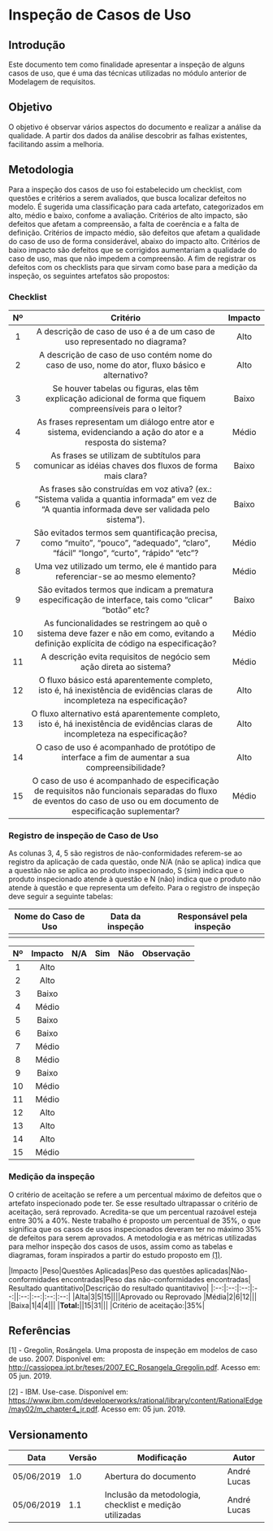 # Inspeção de Casos de Uso

## Introdução

Este documento tem como finalidade apresentar a inspeção de alguns casos de uso, que é uma das técnicas utilizadas no módulo anterior de Modelagem de requisitos.

## Objetivo

O objetivo é observar vários aspectos do documento e realizar a análise da qualidade. A partir dos dados da análise descobrir as falhas existentes, facilitando assim a melhoria.

## Metodologia

Para a inspeção dos casos de uso foi estabelecido um checklist, com questões e critérios a serem avaliados, que busca localizar defeitos no modelo. É sugerida uma classificação para cada artefato, categorizados em alto, médio e baixo, confome a avaliação.
Critérios de alto impacto, são defeitos que afetam a compreensão, a falta de coerência e a falta de definição. Critérios de impacto médio, são defeitos que afetam a qualidade do caso de uso de forma considerável, abaixo do impacto alto. Critérios de baixo impacto são defeitos que se corrigidos aumentariam a qualidade do caso de uso, mas que não impedem a compreensão.
A fim de registrar os defeitos com os checklists para que sirvam como base para a medição da inspeção, os seguintes artefatos são propostos:

### Checklist

|Nº|Critério|Impacto|
|:--:|:--:|:--:|
| 1 | A descrição de caso de uso é a de um caso de uso representado no diagrama? | Alto |
| 2 | A descrição de caso de uso contém nome do caso de uso, nome do ator, fluxo básico e alternativo? | Alto |
| 3 | Se houver tabelas ou figuras, elas têm explicação adicional de forma que fiquem compreensíveis para o leitor? | Baixo |
| 4 | As frases representam um diálogo entre ator e sistema, evidenciando a ação do ator e a resposta do sistema? | Médio |
| 5  | As frases se utilizam de subtítulos para comunicar as idéias chaves dos fluxos de forma mais clara? | Baixo |
| 6  | As frases são construídas em voz ativa? (ex.: “Sistema valida a quantia informada” em vez de “A quantia informada deve ser validada pelo sistema”). | Baixo |
| 7  | São evitados termos sem quantificação precisa, como “muito”, “pouco”, “adequado”, “claro”, “fácil” “longo”, “curto”, “rápido” “etc”? | Médio |
| 8  | Uma vez utilizado um termo, ele é mantido para referenciar-se ao mesmo elemento? | Médio |
| 9  | São evitados termos que indicam a prematura especificação de interface, tais como “clicar” “botão” etc? | Baixo |
| 10 | As funcionalidades se restringem ao quê o sistema deve fazer e não em como, evitando a definição explícita de código na especificação? | Médio |
| 11 | A descrição evita requisitos de negócio sem ação direta ao sistema? | Médio |
| 12 | O fluxo básico está aparentemente completo, isto é, há inexistência de evidências claras de incompleteza na especificação? | Alto |
| 13 | O fluxo alternativo está aparentemente completo, isto é, há inexistência de evidências claras de incompleteza na especificação? | Alto |
| 14 | O caso de uso é acompanhado de protótipo de interface a fim de aumentar a sua compreensibilidade? | Alto |
| 15 | O caso de uso é acompanhado de especificação de requisitos não funcionais separadas do fluxo de eventos do caso de uso ou em documento de especificação suplementar? | Médio |

### Registro de inspeção de Caso de Uso

As colunas 3, 4, 5 são registros de não-conformidades referem-se ao registro da aplicação de cada questão, onde N/A (não se aplica) indica que a questão não se aplica ao produto inspecionado, S (sim) indica que o produto inspecionado atende à questão e N (não) indica que o produto não atende à questão e que representa um defeito.
Para o registro de inspeção deve seguir a seguinte tabelas:

|Nome do Caso de Uso|Data da inspeção|Responsável pela inspeção|
|:--:|:--:|:--:|
|||||

|Nº|Impacto|N/A|Sim|Não|Observação|
|:--:|:--:|:--:|:--:|:--:|:--:|
| 1  | Alto |||||
| 2  | Alto |||||
| 3  | Baixo |||||
| 4  | Médio |||||
| 5  | Baixo |||||
| 6  | Baixo |||||
| 7  | Médio |||||
| 8  | Médio |||||
| 9  | Baixo |||||
| 10 | Médio |||||
| 11 | Médio |||||
| 12 | Alto |||||
| 13 | Alto |||||
| 14 | Alto |||||
| 15 | Médio ||||||

### Medição da inspeção

O critério de aceitação se refere a um percentual máximo de defeitos que o artefato inspecionado pode ter. Se esse resultado ultrapassar o critério de aceitação, será reprovado. Acredita-se que um percentual razoável esteja entre 30% a 40%. Neste trabalho é proposto um percentual de 35%, o que significa que os casos de usos inspecionados deveram ter no máximo 35% de defeitos para serem aprovados.
A metodologia e as métricas utilizadas para melhor inspeção dos casos de usos, assim como as tabelas e diagramas, foram inspirados a partir do estudo proposto em [(1)](#referencias).

|Impacto |Peso|Questões Aplicadas|Peso das questões aplicadas|Não-conformidades encontradas|Peso das não-conformidades encontradas| Resultado quantitativo|Descrição do resultado quantitavivo|
|:--:|:--:|:--:|:--:||:--:|:--:|:--:|:--:|
|Alta|3|5|15||||Aprovado ou Reprovado
|Média|2|6|12|||
|Baixa|1|4|4|||
|**Total:**||15|31|||
|Critério de aceitação:|35%|

## Referências

[1] - Gregolin, Rosângela. Uma proposta de inspeção em modelos de caso de uso. 2007. Disponível em: http://cassiopea.ipt.br/teses/2007_EC_Rosangela_Gregolin.pdf. Acesso em: 05 jun. 2019.

[2] - IBM. Use-case. Disponível em: https://www.ibm.com/developerworks/rational/library/content/RationalEdge/may02/m_chapter4_jr.pdf. Acesso em: 05 jun. 2019.

## Versionamento

| Data | Versão | Modificação | Autor |
|  --- | ------ | ----------- | ----- |
| 05/06/2019 | 1.0 | Abertura do documento | André Lucas |
| 05/06/2019 | 1.1 | Inclusão da metodologia, checklist e medição utilizadas | André Lucas |
